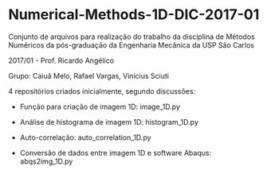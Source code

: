 # Numerical-Methods-1D-DIC-2017-01
Conjunto de arquivos para realização do trabalho da disciplina de Métodos Numéricos 
da pós-graduação da Engenharia Mecânica da USP São Carlos 

2017/01 - Prof. Ricardo Angélico

Grupo: Caiuã Melo, Rafael Vargas, Vinicius Sciuti

4 repositórios criados inicialmente, segundo discussões:

- Função para criação de imagem 1D: image_1D.py

- Análise de histograma de imagem 1D: histogram_1D.py

- Auto-correlação: auto_correlation_1D.py

- Conversão de dados entre imagem 1D e software Abaqus: abqs2img_1D.py

